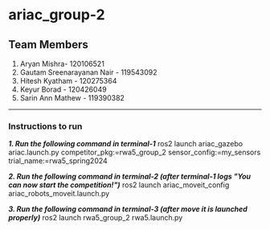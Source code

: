 # ariac_group-2

## Team Members
1. Aryan Mishra- 120106521
2. Gautam Sreenarayanan Nair - 119543092
3. Hitesh Kyatham - 120275364
4. Keyur Borad - 120426049
5. Sarin Ann Mathew - 119390382
**************************************
### Instructions to run

***1. Run the following command in terminal-1***
ros2 launch ariac_gazebo ariac.launch.py competitor_pkg:=rwa5_group_2 sensor_config:=my_sensors trial_name:=rwa5_spring2024


***2. Run the following command in terminal-2 (after terminal-1 logs "You can now start the competition!")***
ros2 launch ariac_moveit_config ariac_robots_moveit.launch.py

***3. Run the following command in terminal-3 (after move it is launched properly)*** 
ros2 launch rwa5_group_2 rwa5.launch.py


   
